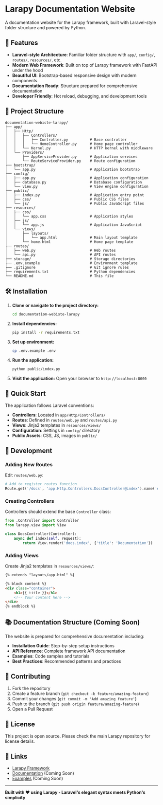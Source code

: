 # Larapy Documentation Website

A documentation website for the Larapy framework, built with Laravel-style folder structure and powered by Python.

## 🚀 Features

- **Laravel-style Architecture**: Familiar folder structure with `app/`, `config/`, `routes/`, `resources/`, etc.
- **Modern Web Framework**: Built on top of Larapy framework with FastAPI under the hood
- **Beautiful UI**: Bootstrap-based responsive design with modern components
- **Documentation Ready**: Structure prepared for comprehensive documentation
- **Developer Friendly**: Hot reload, debugging, and development tools

## 📁 Project Structure

```
documentation-webiste-larapy/
├── app/
│   ├── Http/
│   │   ├── Controllers/
│   │   │   ├── Controller.py          # Base controller
│   │   │   └── HomeController.py      # Home page controller
│   │   └── Kernel.py                  # HTTP kernel with middleware
│   └── Providers/
│       ├── AppServiceProvider.py      # Application services
│       └── RouteServiceProvider.py    # Route configuration
├── bootstrap/
│   └── app.py                         # Application bootstrap
├── config/
│   ├── app.py                         # Application configuration
│   ├── database.py                    # Database configuration
│   └── view.py                        # View engine configuration
├── public/
│   ├── index.py                       # Application entry point
│   ├── css/                           # Public CSS files
│   └── js/                            # Public JavaScript files
├── resources/
│   ├── css/
│   │   └── app.css                    # Application styles
│   ├── js/
│   │   └── app.js                     # Application JavaScript
│   └── views/
│       ├── layouts/
│       │   └── app.html               # Main layout template
│       └── home.html                  # Home page template
├── routes/
│   ├── web.py                         # Web routes
│   └── api.py                         # API routes
├── storage/                           # Storage directories
├── .env.example                       # Environment template
├── .gitignore                         # Git ignore rules
├── requirements.txt                   # Python dependencies
└── README.md                          # This file
```

## 🛠 Installation

1. **Clone or navigate to the project directory:**
   ```bash
   cd documentation-webiste-larapy
   ```

2. **Install dependencies:**
   ```bash
   pip install -r requirements.txt
   ```

3. **Set up environment:**
   ```bash
   cp .env.example .env
   ```

4. **Run the application:**
   ```bash
   python public/index.py
   ```

5. **Visit the application:**
   Open your browser to `http://localhost:8000`

## 🎯 Quick Start

The application follows Laravel conventions:

- **Controllers**: Located in `app/Http/Controllers/`
- **Routes**: Defined in `routes/web.py` and `routes/api.py`
- **Views**: Jinja2 templates in `resources/views/`
- **Configuration**: Settings in `config/` directory
- **Public Assets**: CSS, JS, images in `public/`

## 🔧 Development

### Adding New Routes

Edit `routes/web.py`:
```python
# Add to register_routes function
Route.get('/docs', 'app.Http.Controllers.DocsController@index').name('docs')
```

### Creating Controllers

Controllers should extend the base `Controller` class:
```python
from .Controller import Controller
from larapy.view import View

class DocsController(Controller):
    async def index(self, request):
        return View.render('docs.index', {'title': 'Documentation'})
```

### Adding Views

Create Jinja2 templates in `resources/views/`:
```html
{% extends "layouts/app.html" %}

{% block content %}
<div class="container">
    <h1>{{ title }}</h1>
    <!-- Your content here -->
</div>
{% endblock %}
```

## 📚 Documentation Structure (Coming Soon)

The website is prepared for comprehensive documentation including:

- **Installation Guide**: Step-by-step setup instructions
- **API Reference**: Complete framework API documentation
- **Examples**: Code samples and tutorials
- **Best Practices**: Recommended patterns and practices

## 🤝 Contributing

1. Fork the repository
2. Create a feature branch (`git checkout -b feature/amazing-feature`)
3. Commit your changes (`git commit -m 'Add amazing feature'`)
4. Push to the branch (`git push origin feature/amazing-feature`)
5. Open a Pull Request

## 📝 License

This project is open source. Please check the main Larapy repository for license details.

## 🔗 Links

- [Larapy Framework](https://github.com/larapy/larapy)
- [Documentation](https://docs.larapy.org) (Coming Soon)
- [Examples](https://examples.larapy.org) (Coming Soon)

---

**Built with ❤️ using Larapy - Laravel's elegant syntax meets Python's simplicity**
